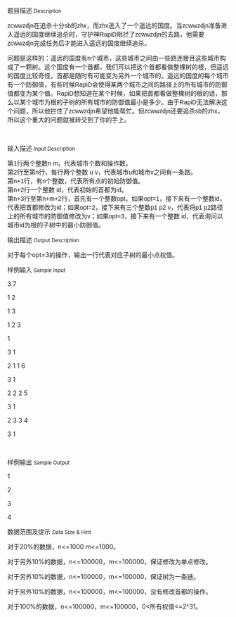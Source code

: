 <div class="panel panel-default">
<div class="area-title">
<span>
题目描述
<small>Description</small>
</span></div>
<div class="panel-body">

<p style="font-family: arial, verdana, helvetica, sans-serif;"><span style="">zcwwzdjn在追杀十分sb的zhx，而zhx逃入了一个遥远的国度。当zcwwzdjn准备进入遥远的国度继续追杀时，守护神RapiD阻拦了zcwwzdjn的去路，他需要zcwwzdjn完成任务后才能进入遥远的国度继续追杀。</span></p><p style="font-family: arial, verdana, helvetica, sans-serif;"><span style="">问题是这样的：遥远的国度有n个城市，这些城市之间由一些路连接且这些城市构成了一颗树。这个国度有一个首都，我们可以把这个首都看做整棵树的根，但遥远的国度比较奇怪，首都是随时有可能变为另外一个城市的。遥远的国度的每个城市有一个防御值，有些时候RapiD会使得某两个城市之间的路径上的所有城市的防御值都变为某个值。RapiD想知道在某个时候，如果把首都看做整棵树的根的话，那么以某个城市为根的子树的所有城市的防御值最小是多少。由于RapiD无法解决这个问题，所以他拦住了zcwwzdjn希望他能帮忙。但zcwwzdjn还要追杀sb的zhx，所以这个重大的问题就被转交到了你的手上。</span></p><p><br></p>

</div>
</div>

<div class="panel panel-default">
<div class="area-title">
<span>
输入描述
<small>Input Description</small>
</span></div>
<div class="panel-body">
<p><span style="font-family: arial, verdana, helvetica, sans-serif;">第1行两个整数n m，代表城市个数和操作数。</span><br style="font-family: arial, verdana, helvetica, sans-serif;"><span style="font-family: arial, verdana, helvetica, sans-serif;">第2行至第n行，每行两个整数 u v，代表城市u和城市v之间有一条路。</span><br style="font-family: arial, verdana, helvetica, sans-serif;"><span style="font-family: arial, verdana, helvetica, sans-serif;">第n+1行，有n个整数，代表所有点的初始防御值。</span><br style="font-family: arial, verdana, helvetica, sans-serif;"><span style="font-family: arial, verdana, helvetica, sans-serif;">第n+2行一个整数 id，代表初始的首都为id。</span><br style="font-family: arial, verdana, helvetica, sans-serif;"><span style="font-family: arial, verdana, helvetica, sans-serif;">第n+3行至第n+m+2行，首先有一个整数opt，如果opt=1，接下来有一个整数id，代表把首都修改为id；如果opt=2，接下来有三个整数p1 p2 v，代表将p1 p2路径上的所有城市的防御值修改为v；如果opt=3，接下来有一个整数 id，代表询问以城市id为根的子树中的最小防御值。</span></p>

</div>
</div>
<div  class="panel panel-default">
<div class="area-title">
<span>
输出描述
<small>Output Description</small>
</span></div>
<div class="panel-body">

<p>对于每个opt=3的操作，输出一行代表对应子树的最小点权值。</p>

</div>
</div>


<div class="panel panel-default">
<div class="area-title">
<span>
样例输入
<small>Sample Input</small>
</span></div>
<div class="panel-body">
<p>3 7</p><p>1 2</p><p>1 3</p><p>1 2 3</p><p>1</p><p>3 1</p><p>2 1 1 6</p><p>3 1</p><p>2 2 2 5</p><p>3 1</p><p>2 3 3 4</p><p>3 1</p><p><br></p>

</div>
</div>

<div class="panel panel-default">
<div class="area-title">
<span>
样例输出
<small>Sample Output</small>
</span></div>
<div class="panel-body">
<p>1</p><p>2</p><p>3</p><p>4</p>

</div>
</div>

<div class="panel panel-default">
<div class="area-title">
<span>
数据范围及提示
<small>Data Size & Hint</small>
</span></div>
<div class="panel-body">
<p>对于20%的数据，n&lt;=1000 m&lt;=1000。</p><p>对于另外10%的数据，n&lt;=100000，m&lt;=100000，保证修改为单点修改。</p><p>对于另外10%的数据，n&lt;=100000，m&lt;=100000，保证树为一条链。</p><p>对于另外10%的数据，n&lt;=100000，m&lt;=100000，没有修改首都的操作。</p><p>对于100%的数据，n&lt;=100000，m&lt;=100000，0&lt;所有权值&lt;=2^31。</p><p><br></p>
</div>
</div>